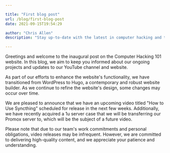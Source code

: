 ```yaml
---

title: "First blog post"
url: /blog/first-blog-post
date: 2021-09-15T19:54:29

author: "Chris Allen"
description: "Stay up-to-date with the latest in computer hacking and technology by following our blog on Computer Hacking 101. Discover our ongoing projects, updates to our YouTube channel, and valuable insights on how to use Syncthing, all delivered by our team of experts. Subscribe now and never miss a post!"

---
```

Greetings and welcome to the inaugural post on the Computer Hacking 101 website. In this blog, we aim to keep you informed about our ongoing projects and updates to our YouTube channel and website.

As part of our efforts to enhance the website's functionality, we have transitioned from WordPress to Hugo, a contemporary and robust website builder. As we continue to refine the website's design, some changes may occur over time.

We are pleased to announce that we have an upcoming video titled "How to Use Syncthing" scheduled for release in the next few weeks. Additionally, we have recently acquired a 1u server case that we will be transferring our Promox server to, which will be the subject of a future video.

Please note that due to our team's work commitments and personal obligations, video releases may be infrequent. However, we are committed to delivering high-quality content, and we appreciate your patience and understanding.
